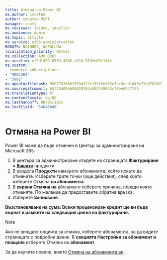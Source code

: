 ```yaml
---
title: Отмяна на Power BI
ms.author: cmcatee
author: cmcatee-MSFT
manager: scotv
ms.reviewer: jkinma, jmueller
ms.audience: Admin
ms.topic: article
ms.service: o365-administration
ROBOTS: NOINDEX, NOFOLLOW
localization_priority: Normal
ms.collection: Adm_O365
ms.assetid: ef2df989-8539-48b5-a324-97d2e09f14fe
ms.custom:
- commerce_subscriptions
- "9002564"
- "5092"
ms.openlocfilehash: 9587793d60f9394721e192f5eb32e7cc9ecd1d43c77e970207a817cb30b5d799
ms.sourcegitcommit: b5f7da89a650d2915dc652449623c78be6247175
ms.translationtype: MT
ms.contentlocale: bg-BG
ms.lasthandoff: 08/05/2021
ms.locfileid: "54045846"
---
```

# <a name="cancel-power-bi"></a>Отмяна на Power BI

Power BI може да бъде отменен в Център за администриране на Microsoft 365.

1. В центъра за администриране отидете на страницата **Фактуриране > [Вашите](https://go.microsoft.com/fwlink/p/?linkid=842054)** продукти.
2. В раздела **Продукти** намерете абонамента, който искате да отмените. Изберете трите точки (още действия), след което изберете Отмяна **на абонамента**.
3. В **екрана Отмяна на** абонамент изберете причина, поради която отменяте. По желание да предоставите обратна връзка.
4. Изберете **Записване**.

**Възстановяване на сума: Всеки процензиран кредит ще ви бъде върнат в рамките на следващия цикъл на фактуриране.**

> [!NOTE]
> Ако не виждате опцията за отмяна, изберете абонамента, за да видите страницата с подробни данни. В **секцията Настройки за абонамент и плащане** изберете Отмяна на **абонамент**.

За да научите повече, вижте [Отмяна на абонамента ви](/microsoft-365/commerce/subscriptions/cancel-your-subscription).